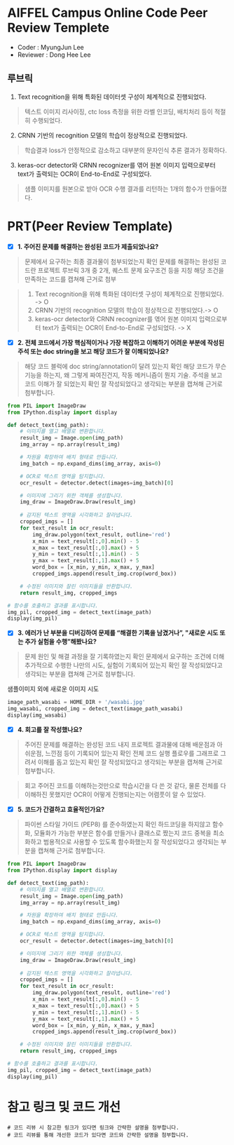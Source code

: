 
# AIFFEL Campus Online Code Peer Review Templete
- Coder : MyungJun Lee
- Reviewer : Dong Hee Lee


## 루브릭


1. Text recognition을 위해 특화된 데이터셋 구성이 체계적으로 진행되었다.
> 텍스트 이미지 리사이징, ctc loss 측정을 위한 라벨 인코딩, 배치처리 등이 적절히 수행되었다.
2. CRNN 기반의 recognition 모델의 학습이 정상적으로 진행되었다.
> 학습결과 loss가 안정적으로 감소하고 대부분의 문자인식 추론 결과가 정확하다.
3. keras-ocr detector와 CRNN recognizer를 엮어 원본 이미지 입력으로부터 text가 출력되는 OCR이 End-to-End로 구성되었다.
> 샘플 이미지를 원본으로 받아 OCR 수행 결과를 리턴하는 1개의 함수가 만들어졌다.


# PRT(Peer Review Template)


- [x]  **1. 주어진 문제를 해결하는 완성된 코드가 제출되었나요?**

> 문제에서 요구하는 최종 결과물이 첨부되었는지 확인
> 문제를 해결하는 완성된 코드란 프로젝트 루브릭 3개 중 2개, 퀘스트 문제 요구조건 등을 지칭
> 해당 조건을 만족하는 코드를 캡쳐해 근거로 첨부

> 1. Text recognition을 위해 특화된 데이터셋 구성이 체계적으로 진행되었다. -> O
> 2. CRNN 기반의 recognition 모델의 학습이 정상적으로 진행되었다.-> O
> 3. keras-ocr detector와 CRNN recognizer를 엮어 원본 이미지 입력으로부터 text가 출력되는 OCR이 End-to-End로 구성되었다. -> X


                 
- [x]  **2. 전체 코드에서 가장 핵심적이거나 가장 복잡하고 이해하기 어려운 부분에 작성된 주석 또는 doc string을 보고 해당 코드가 잘 이해되었나요?**


> 해당 코드 블럭에 doc string/annotation이 달려 있는지 확인
> 해당 코드가 무슨 기능을 하는지, 왜 그렇게 짜여진건지, 작동 메커니즘이 뭔지 기술.
> 주석을 보고 코드 이해가 잘 되었는지 확인
> 잘 작성되었다고 생각되는 부분을 캡쳐해 근거로 첨부합니다.

```python
from PIL import ImageDraw
from IPython.display import display

def detect_text(img_path):
    # 이미지를 열고 배열로 변환합니다.
    result_img = Image.open(img_path)
    img_array = np.array(result_img)

    # 차원을 확장하여 배치 형태로 만듭니다.
    img_batch = np.expand_dims(img_array, axis=0)

    # OCR로 텍스트 영역을 탐지합니다.
    ocr_result = detector.detect(images=img_batch)[0]

    # 이미지에 그리기 위한 객체를 생성합니다.
    img_draw = ImageDraw.Draw(result_img)
    
    # 감지된 텍스트 영역을 시각화하고 잘라냅니다.
    cropped_imgs = []
    for text_result in ocr_result:
        img_draw.polygon(text_result, outline='red')
        x_min = text_result[:,0].min() - 5
        x_max = text_result[:,0].max() + 5
        y_min = text_result[:,1].min() - 5
        y_max = text_result[:,1].max() + 5
        word_box = [x_min, y_min, x_max, y_max]
        cropped_imgs.append(result_img.crop(word_box))

    # 수정된 이미지와 잘린 이미지들을 반환합니다.
    return result_img, cropped_imgs

# 함수를 호출하고 결과를 표시합니다.
img_pil, cropped_img = detect_text(image_path)
display(img_pil)

```
      
- [x] **3. 에러가 난 부분을 디버깅하여 문제를 “해결한 기록을 남겼거나”, "새로운 시도 또는 추가 실험을 수행”해봤나요?**

        
> 문제 원인 및 해결 과정을 잘 기록하였는지 확인
> 문제에서 요구하는 조건에 더해 추가적으로 수행한 나만의 시도, 실험이 기록되어 있는지 확인
> 잘 작성되었다고 생각되는 부분을 캡쳐해 근거로 첨부합니다.

샘플이미지 외에 새로운 이미지 시도
```python
image_path_wasabi = HOME_DIR + '/wasabi.jpg'
img_wasabi, cropped_img = detect_text(image_path_wasabi)
display(img_wasabi)
```

- [x] **4. 회고를 잘 작성했나요?**


> 주어진 문제를 해결하는 완성된 코드 내지 프로젝트 결과물에 대해 배운점과 아쉬운점, 느낀점 등이 기록되어 있는지 확인
> 전체 코드 실행 플로우를 그래프로 그려서 이해를 돕고 있는지 확인
> 잘 작성되었다고 생각되는 부분을 캡쳐해 근거로 첨부합니다.

> 회고
> 주어진 코드를 이해하는것만으로 학습시간을 다 쓴 것 같다, 물론 전체를 다 이해하진 못했지만 OCR이 어떻게 진행되는지는 어렴풋이 알 수 있었다.

- [x] **5. 코드가 간결하고 효율적인가요?**

 
> 파이썬 스타일 가이드 (PEP8) 를 준수하였는지 확인
> 하드코딩을 하지않고 함수화, 모듈화가 가능한 부분은 함수를 만들거나 클래스로 짰는지
> 코드 중복을 최소화하고 범용적으로 사용할 수 있도록 함수화했는지
> 잘 작성되었다고 생각되는 부분을 캡쳐해 근거로 첨부합니다.

```python
from PIL import ImageDraw
from IPython.display import display

def detect_text(img_path):
    # 이미지를 열고 배열로 변환합니다.
    result_img = Image.open(img_path)
    img_array = np.array(result_img)

    # 차원을 확장하여 배치 형태로 만듭니다.
    img_batch = np.expand_dims(img_array, axis=0)

    # OCR로 텍스트 영역을 탐지합니다.
    ocr_result = detector.detect(images=img_batch)[0]

    # 이미지에 그리기 위한 객체를 생성합니다.
    img_draw = ImageDraw.Draw(result_img)
    
    # 감지된 텍스트 영역을 시각화하고 잘라냅니다.
    cropped_imgs = []
    for text_result in ocr_result:
        img_draw.polygon(text_result, outline='red')
        x_min = text_result[:,0].min() - 5
        x_max = text_result[:,0].max() + 5
        y_min = text_result[:,1].min() - 5
        y_max = text_result[:,1].max() + 5
        word_box = [x_min, y_min, x_max, y_max]
        cropped_imgs.append(result_img.crop(word_box))

    # 수정된 이미지와 잘린 이미지들을 반환합니다.
    return result_img, cropped_imgs

# 함수를 호출하고 결과를 표시합니다.
img_pil, cropped_img = detect_text(image_path)
display(img_pil)
```
  
# 참고 링크 및 코드 개선
```
# 코드 리뷰 시 참고한 링크가 있다면 링크와 간략한 설명을 첨부합니다.
# 코드 리뷰를 통해 개선한 코드가 있다면 코드와 간략한 설명을 첨부합니다.
```
